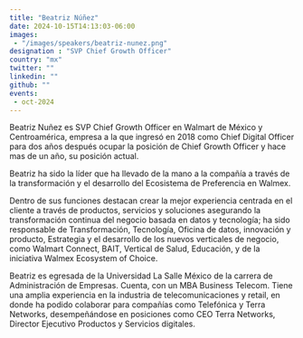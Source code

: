 ```yaml
---
title: "Beatriz Núñez"
date: 2024-10-15T14:13:03-06:00
images: 
 - "/images/speakers/beatriz-nunez.png"
designation : "SVP Chief Growth Officer"
country: "mx"
twitter: "" 
linkedin: ""
github: ""
events: 
 - oct-2024
---
```


Beatriz Nuñez es SVP Chief Growth Officer en Walmart de México y Centroamérica, empresa a la que ingresó en 2018 como Chief Digital Officer para dos años después ocupar la posición de Chief Growth Officer y hace mas de un año, su posición actual.

Beatriz ha sido la líder que ha llevado de la mano a la compañía a través de la transformación y el desarrollo del Ecosistema de Preferencia en Walmex.

Dentro de sus funciones destacan crear la mejor experiencia centrada en el cliente a través de productos, servicios y soluciones asegurando la transformación continua del negocio basada en datos y tecnología; ha sido responsable de Transformación, Tecnología, Oficina de datos, innovación y producto, Estrategia y el desarrollo de los nuevos verticales de negocio, como Walmart Connect, BAIT, Vertical de Salud, Educación, y de la iniciativa Walmex Ecosystem of Choice.

Beatriz es egresada de la Universidad La Salle México de la carrera de Administración de Empresas. Cuenta, con un MBA Business Telecom. Tiene una amplia experiencia en la industria de telecomunicaciones y retail, en donde ha podido colaborar para compañías como Telefónica y Terra Networks, desempeñándose en posiciones como CEO Terra Networks, Director Ejecutivo Productos y Servicios digitales.
